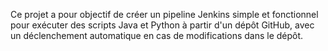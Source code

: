 Ce projet a pour objectif de créer un pipeline Jenkins simple et fonctionnel pour exécuter des scripts Java et Python à partir d'un dépôt GitHub, avec un déclenchement automatique en cas de modifications dans le dépôt.

